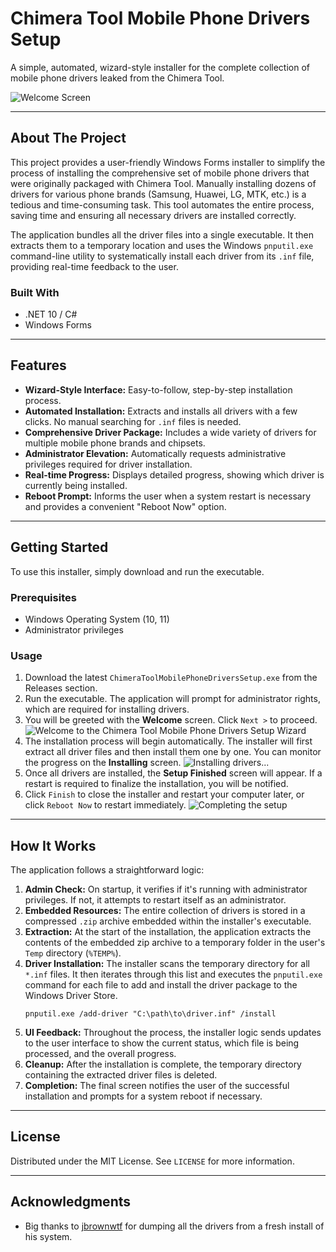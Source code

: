 # Chimera Tool Mobile Phone Drivers Setup

A simple, automated, wizard-style installer for the complete collection of mobile phone drivers leaked from the Chimera Tool.

![Welcome Screen](https://github.com/user-attachments/assets/7c9be1b3-eae2-4f00-aaf0-4d1d3ee689f0)

---

## About The Project

This project provides a user-friendly Windows Forms installer to simplify the process of installing the comprehensive set of mobile phone drivers that were originally packaged with Chimera Tool. Manually installing dozens of drivers for various phone brands (Samsung, Huawei, LG, MTK, etc.) is a tedious and time-consuming task. This tool automates the entire process, saving time and ensuring all necessary drivers are installed correctly.

The application bundles all the driver files into a single executable. It then extracts them to a temporary location and uses the Windows `pnputil.exe` command-line utility to systematically install each driver from its `.inf` file, providing real-time feedback to the user.

### Built With
*   .NET 10 / C#
*   Windows Forms

---
## Features

*   **Wizard-Style Interface:** Easy-to-follow, step-by-step installation process.
*   **Automated Installation:** Extracts and installs all drivers with a few clicks. No manual searching for `.inf` files is needed.
*   **Comprehensive Driver Package:** Includes a wide variety of drivers for multiple mobile phone brands and chipsets.
*   **Administrator Elevation:** Automatically requests administrative privileges required for driver installation.
*   **Real-time Progress:** Displays detailed progress, showing which driver is currently being installed.
*   **Reboot Prompt:** Informs the user when a system restart is necessary and provides a convenient "Reboot Now" option.

---
## Getting Started

To use this installer, simply download and run the executable.

### Prerequisites
*   Windows Operating System (10, 11)
*   Administrator privileges

### Usage

1.  Download the latest `ChimeraToolMobilePhoneDriversSetup.exe` from the Releases section.
2.  Run the executable. The application will prompt for administrator rights, which are required for installing drivers.
3.  You will be greeted with the **Welcome** screen. Click `Next >` to proceed.
    ![Welcome to the Chimera Tool Mobile Phone Drivers Setup Wizard](https://github.com/user-attachments/assets/7c9be1b3-eae2-4f00-aaf0-4d1d3ee689f0)
4.  The installation process will begin automatically. The installer will first extract all driver files and then install them one by one. You can monitor the progress on the **Installing** screen.
    ![Installing drivers...](https://github.com/user-attachments/assets/744d1755-4427-4a1c-9eef-b9b2fec70651)
5.  Once all drivers are installed, the **Setup Finished** screen will appear. If a restart is required to finalize the installation, you will be notified.
6.  Click `Finish` to close the installer and restart your computer later, or click `Reboot Now` to restart immediately.
    ![Completing the setup](https://github.com/user-attachments/assets/0a5c304e-f381-4823-a5f3-5b8cef8fb9fe)

---
## How It Works

The application follows a straightforward logic:
1.  **Admin Check:** On startup, it verifies if it's running with administrator privileges. If not, it attempts to restart itself as an administrator.
2.  **Embedded Resources:** The entire collection of drivers is stored in a compressed `.zip` archive embedded within the installer's executable.
3.  **Extraction:** At the start of the installation, the application extracts the contents of the embedded zip archive to a temporary folder in the user's `Temp` directory (`%TEMP%`).
4.  **Driver Installation:** The installer scans the temporary directory for all `*.inf` files. It then iterates through this list and executes the `pnputil.exe` command for each file to add and install the driver package to the Windows Driver Store.
    ```shell
    pnputil.exe /add-driver "C:\path\to\driver.inf" /install
    ```
5.  **UI Feedback:** Throughout the process, the installer logic sends updates to the user interface to show the current status, which file is being processed, and the overall progress.
6.  **Cleanup:** After the installation is complete, the temporary directory containing the extracted driver files is deleted.
7.  **Completion:** The final screen notifies the user of the successful installation and prompts for a system reboot if necessary.

---
## License

Distributed under the MIT License. See `LICENSE` for more information.

---
## Acknowledgments
*   Big thanks to [jbrownwtf](https://github.com/justinbro5891) for dumping all the drivers from a fresh install of his system.